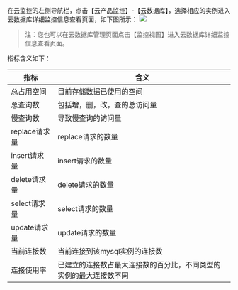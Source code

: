在云监控的左侧导航栏，点击【云产品监控】-【云数据库】，选择相应的实例进入云数据库详细监控信息查看页面，如下图所示：
![](//mccdn.qcloud.com/img568a6f2c36970.png)
>注：您也可以在云数据库管理页面点击【监控视图】进入云数据库详细监控信息查看页面。

指标含义如下：

| 指标 | 含义 | 
|---------|---------|
| 总占用空间 | 目前存储数据已使用的空间 | 
| 总查询数 | 包括增，删，改，查的总访问量 | 
| 慢查询数 | 导致慢查询的访问量 | 
|replace请求量 | replace请求的数量 | 
| insert请求量 | insert请求的数量 | 
|delete请求量| delete请求的数量 | 
| select请求量  | select请求的数量 | 
| update请求量 | update请求的数量 | 
| 当前连接数 | 当前连接到该mysql实例的连接数| 
| 连接使用率 | 已建立的连接数占最大连接数的百分比，不同类型的实例的最大连接数不同 | 
